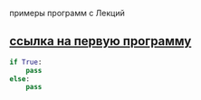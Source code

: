 примеры программ с Лекций  


[ссылка на первую программу](https://replit.com/@pCoding/first-program#main.py)  
---  

```py
if True:
	pass
else:
	pass
```
